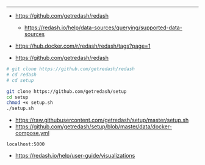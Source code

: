 

---

* <https://github.com/getredash/redash>
    * <https://redash.io/help/data-sources/querying/supported-data-sources>

* <https://hub.docker.com/r/redash/redash/tags?page=1>


* https://github.com/getredash/redash


```sh
# git clone https://github.com/getredash/redash
# cd redash
# cd setup

git clone https://github.com/getredash/setup
cd setup
chmod +x setup.sh
./setup.sh
```

* <https://raw.githubusercontent.com/getredash/setup/master/setup.sh>
* <https://github.com/getredash/setup/blob/master/data/docker-compose.yml>

`localhost:5000`

* https://redash.io/help/user-guide/visualizations